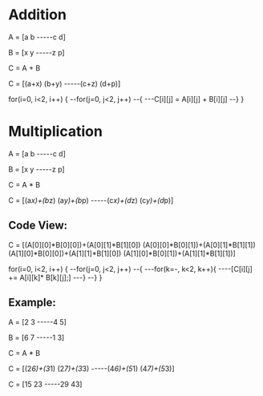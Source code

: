 # Addition
A = [a b
-----c  d]
		 
B = [x  y
-----z  p]
		  
C = A + B

C = [(a+x)  (b+y)
-----(c+z)  (d+p)]
		  
for(i=0, i<2, i++)
{
--for(j=0, j<2, j++)
--{
---C[i][j] = A[i][j] + B[i][j]
--}
}

# Multiplication
A = [a b
-----c  d]
		 
B = [x  y
-----z  p]
		  
C = A * B

C = [(a*x)+(b*z)  (a*y)+(b*p)
-----(c*x)+(d*z)  (c*y)+(d*p)]

## Code View:
C = 
[(A[0][0]*B[0][0])+(A[0][1]*B[1][0])  (A[0][0]*B[0][1])+(A[0][1]*B[1][1])
 (A[1][0]*B[0][0])+(A[1][1]*B[1][0])    (A[1][0]*B[0][1])+(A[1][1]*B[1][1])]
 
 for(i=0, i<2, i++)
{
--for(j=0, j<2, j++)
--{
---for(k=-, k<2, k++){
----[C[i][j] += A[i][k]* B[k][j];]
---}
--}
}
		  
## Example:
A = [2  3
-----4  5]
		 
B = [6  7
-----1  3]
		  
C = A * B

C = [(2*6)+(3*1)  (2*7)+(3*3)
-----(4*6)+(5*1)  (4*7)+(5*3)]
		  
C = [15  23
-----29  43]